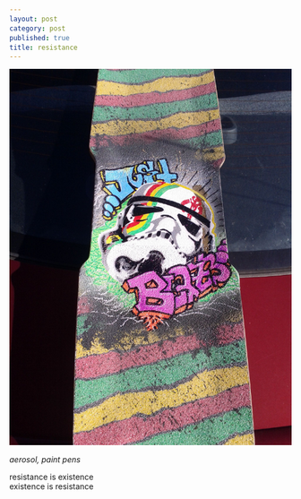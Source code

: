 ```yaml
---
layout: post
category: post
published: true
title: resistance
---
```

![exist](/media/to-resist-is-to-exist.jpeg)
<!--more-->
<span class='medium fr'>*aerosol, paint pens*</span>  
  
  
  
resistance is existence  
existence is resistance